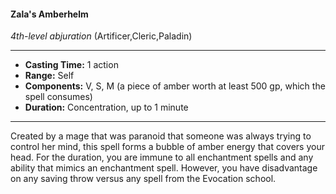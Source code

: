 #### Zala's Amberhelm
*4th-level abjuration* (Artificer,Cleric,Paladin)
___
- **Casting Time:** 1 action
- **Range:** Self
- **Components:** V, S, M (a piece of amber worth at least 500 gp, which the spell consumes)
- **Duration:** Concentration, up to 1 minute
---
Created by a mage that was paranoid that someone
was always trying to control her mind, this spell
forms a bubble of amber energy that covers your
head. For the duration, you are immune to all
enchantment spells and any ability that mimics an
enchantment spell. However, you have
disadvantage on any saving throw versus any spell
from the Evocation school.
